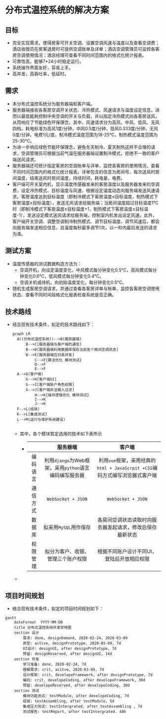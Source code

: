 # 分布式温控系统的解决方案

## 目标

- 完全实现需求，使得房客可开关空调、设置空调风速与温度以及查看空调费；酒店收银员在房客退房时可提供空调账单及详单；酒店空调管理员可监控各客房空调使用情况；酒店经理可查看不同时间范围内的格式化统计报表。
- 可靠性高，能够7*24小时稳定运行。
- 系统操作界面友好，容易上手。
- 高并发，高吞吐率，低延时。

## 需求

- 本分布式温控系统分为服务器端和客户端。
- 服务器端接收各客房空调开关状态、冷热模式、风速请求与温度设定信息，进而以最低能耗控制中央空调的开关与负载，并以指定冷热模式向各客房送风，从而响应了节能绿色环保理念。其中，风速请求分为高风、中风、低风、无风四档，耗电标准为高风1度/分钟，中风0.5度/分钟，低风0.333度/分钟，无风0度/分钟，电费1元/度，制冷模式温度范围为18-25℃，制热模式温度范围为25-30℃。
- 为进一步响应绿色节能环保理念，避免冬天制冷、夏天制热这样不合理的请求，空调管理员可根据当前气温在服务器端设置制冷模式，拒绝不一致的客户端送风请求。
- 服务器端还可统计指定客房的空调账单与详单，监控各客房的使用情况，查看不同时间范围内的格式化统计报表。详单包含的信息为房间号、每次送风时房间温度，结束送风时房间温度，持续时间，耗电量，电费。
- 客户端可开关室内机，显示温度传感器发来的客房温度以及服务器发来的空调费，设定冷热模式、目标温度与风速，根据设定温度动态向服务端发送风速请求。客房温度达到目标温度（即制冷模式下客房温度≤目标温度，制热模式下客房温度≥目标温度），发送无风请求给服务端；当房间温度超过目标温度1℃时（即制冷模式下客房温度≥目标温度+1，制热模式下客房温度≤目标温度-1），发送设定模式送风请求给服务端，控制室内机发出设定风速。此外，客户端开关空调、调整空调制冷制热模式、调节目标温度、调节风速后，都会向服务端发送相应信息，且温度每秒最多调节1次，以一秒内最后发送的请求为准。

## 测试方案

- 温度传感器的测试数据构造方法为：
  - 空调开机，向设定温度变化，中风模式每分钟变化0.5℃，高风模式每分钟变化0.6℃，低风模式每分钟变化0.4℃。
  - 空调关机或待机，向初始温度变化，每分钟变化0.5℃。
- 随机生成客房空调请求，并通过查看各客房详单与账单、监控各客房空调使用状态、查看不同时间段格式化报表检查系统是否正确。

## 技术路线

* 结合现有技术条件，拟定的技术路线如下：

  ``` mermaid
  graph LR
  	A((分布式温控系统))-->B(服务器端)
  		B-->C[服务器端与客户端的通信]
  		B-->D[服务器端利用数据库保存当前各个房间空调状态]
  		B-->E[服务器端应对高并发]
  			C-->F{算法优化 模块测试}
  			D-->F
  			E-->F
  	A-->G(客户端)
  		G-->H[客户端UI]
  		G-->I[客户端账户角色权限]
  		G-->J[客户端非法输入过滤]
  			H-->K{操作逻辑优化 模块测试}
  			I-->K
  			J-->K
  	F-->L(组装)
  	K-->L[集成测试]
  	L-->M(运行与维护系统建设)
  	
  ```

  * 其中，各个模块暂定选用的技术如下表所示

    * |          |                       服务器端                        |                            客户端                            |
      | :------: | :---------------------------------------------------: | :----------------------------------------------------------: |
      | 编码语言 | 利用`django`为Web框架，采用`python`语言编码编写服务器 | 利用`vue`框架，采用经典的`html + JavaScrpit +CSS`编码方式编写浏览器式客户端 |
      | 通信方式 |                  `WebSocket + JSON`                   |                      `WebSocket + JSON`                      |
      |  数据库  |                 拟采用`MySQL`用作保存                 |   各房间空调状态读取时向服务器发起请求，修改后保存最新状态   |
      | 权限管理 |          拟分为客户、收银、管理三个账户权限           |          根据不同账户设计不同UI，登陆后开放相应权限          |

  * 

## 项目时间规划

* 结合现有技术条件，拟定的项目时间规划如下：

```mermaid
gantt
	dateFormat  YYYY-MM-DD
	title 分布式温控系统开发甘特图
	section 设计
		需求: done, designDemand, 2020-02-24, 2020-03-09
		原型: active, designPrototype, 2020-03-09, 7d
		UI设计: designUI, after designPrototype, 7d
		预留: designReserved, after designUI, 14d
	section 开发
		学习准备: done, 2020-02-24, 7d
		理解需求: crit, acitve, 2020-03-09, 7d
		设计框架: crit, developeFramework, after designPrototype, 7d
		编码: crit, developeCoding, after developeFramework, 30d
		预留: developeReserved, after developeCoding, 30d
	section 测试
		模块功能测试: testModule, after developeCoding, 7d
		组装: testAssembling, after testModule, 5d
		集成压力测试: testIntergrated, after testAssembling , 7d
		测试报告: testReport, after testIntergrated. 48h
```